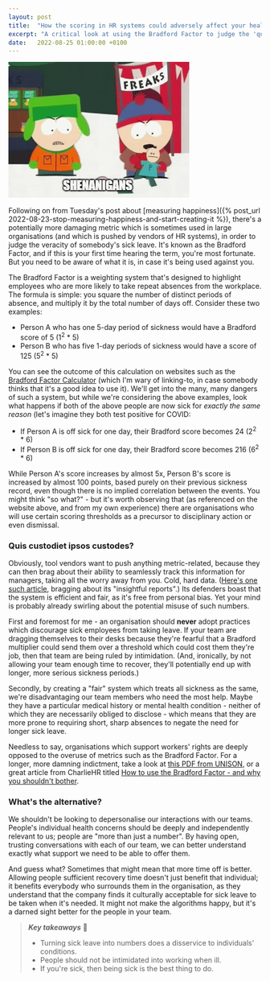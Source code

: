 ```yaml
---
layout: post
title:  "How the scoring in HR systems could adversely affect your health"
excerpt: "A critical look at using the Bradford Factor to judge the 'quality' of sickness."
date:   2022-08-25 01:00:00 +0100
---
```


![South Park - Shenanigans](/assets/img/south-park-shenanigans.gif)

Following on from Tuesday's post about [measuring happiness]({% post_url 2022-08-23-stop-measuring-happiness-and-start-creating-it %}), there's a potentially more damaging metric which is sometimes used in large organisations (and which is pushed by vendors of HR systems), in order to judge the veracity of somebody's sick leave. It's known as the Bradford Factor, and if this is your first time hearing the term, you're most fortunate. But you need to be aware of what it is, in case it's being used against you.

The Bradford Factor is a weighting system that's designed to highlight employees who are more likely to take repeat absences from the workplace. The formula is simple: you square the number of distinct periods of absence, and multiply it by the total number of days off. Consider these two examples:

* Person A who has one 5-day period of sickness would have a Bradford score of 5 (1<sup>2</sup> * 5)
* Person B who has five 1-day periods of sickness would have a score of 125 (5<sup>2</sup> * 5)

You can see the outcome of this calculation on websites such as the [Bradford Factor Calculator](https://www.bradfordfactorcalculator.com/) (which I'm wary of linking-to, in case somebody thinks that it's a good idea to use it). We'll get into the many, many dangers of such a system, but while we're considering the above examples, look what happens if both of the above people are now sick for _exactly the same reason_ (let's imagine they both test positive for COVID:

* If Person A is off sick for one day, their Bradford score becomes 24 (2<sup>2</sup> * 6)
* If Person B is off sick for one day, their Bradford score becomes 216 (6<sup>2</sup> * 6)

While Person A's score increases by almost 5x, Person B's score is increased by almost 100 points, based purely on their previous sickness record, even though there is no implied correlation between the events. You might think "so what?" - but it's worth observing that (as referenced on the website above, and from my own experience) there are organisations who will use certain scoring thresholds as a precursor to disciplinary action or even dismissal.

### Quis custodiet ipsos custodes?

Obviously, tool vendors want to push anything metric-related, because they can then brag about their ability to seamlessly track this information for managers, taking all the worry away from you. Cold, hard data. ([Here's one such article](https://www.breathehr.com/en-gb/bradford-factor-calculator), bragging about its "insightful reports".) Its defenders boast that the system is efficient and fair, as it's free from personal bias. Yet your mind is probably already swirling about the potential misuse of such numbers.

First and foremost for me - an organisation should **never** adopt practices which discourage sick employees from taking leave. If your team are dragging themselves to their desks because they're fearful that a Bradford multiplier could send them over a threshold which could cost them they're job, then that team are being ruled by intimidation. (And, ironically, by not allowing your team enough time to recover, they'll potentially end up with longer, more serious sickness periods.) 

Secondly, by creating a "fair" system which treats all sickness as the same, we're disadvantaging our team members who need the most help. Maybe they have a particular medical history or mental health condition - neither of which they are necessarily obliged to disclose - which means that they are more prone to requiring short, sharp absences to negate the need for longer sick leave.

Needless to say, organisations which support workers' rights are deeply opposed to the overuse of metrics such as the Bradford Factor. For a longer, more damning indictment, take a look at [this PDF from UNISON](https://www.unison.org.uk/content/uploads/2014/09/TowebFact-Sheet-on-the-Bradford-Factor2.pdf), or a great article from CharlieHR titled [How to use the Bradford Factor - and why you shouldn't bother](https://www.charliehr.com/blog/how-to-use-the-bradford-factor-and-why-you-shouldnt-bother-2/).

### What's the alternative?

We shouldn't be looking to depersonalise our interactions with our teams. People's individual health concerns should be deeply and independently relevant to us; people are "more than just a number". By having open, trusting conversations with each of our team, we can better understand exactly what support we need to be able to offer them. 

And guess what? Sometimes that might mean that more time off is better. Allowing people sufficient recovery time doesn't just benefit that individual; it benefits everybody who surrounds them in the organisation, as they understand that the company finds it culturally acceptable for sick leave to be taken when it's needed. It might not make the algorithms happy, but it's a darned sight better for the people in your team. 

> **_Key takeaways_** 📝  
> * Turning sick leave into numbers does a disservice to individuals' conditions.
> * People should not be intimidated into working when ill.
> * If you're sick, then being sick is the best thing to do.